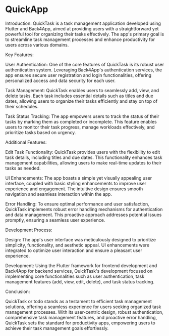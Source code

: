 # QuickApp

Introduction: QuickTask is a task management application developed using Flutter and Back4App, aimed at providing users with a straightforward yet powerful tool for organizing their tasks effectively. The app's primary goal is to streamline task management processes and enhance productivity for users across various domains.

Key Features:

User Authentication: One of the core features of QuickTask is its robust user authentication system. Leveraging Back4App's authentication services, the app ensures secure user registration and login functionalities, offering personalized access and data security for each user.

Task Management: QuickTask enables users to seamlessly add, view, and delete tasks. Each task includes essential details such as titles and due dates, allowing users to organize their tasks efficiently and stay on top of their schedules.

Task Status Tracking: The app empowers users to track the status of their tasks by marking them as completed or incomplete. This feature enables users to monitor their task progress, manage workloads effectively, and prioritize tasks based on urgency.

Additional Features:

Edit Task Functionality: QuickTask provides users with the flexibility to edit task details, including titles and due dates. This functionality enhances task management capabilities, allowing users to make real-time updates to their tasks as needed.

UI Enhancements: The app boasts a simple yet visually appealing user interface, coupled with basic styling enhancements to improve user experience and engagement. The intuitive design ensures smooth navigation and seamless interaction within the app.

Error Handling: To ensure optimal performance and user satisfaction, QuickTask implements robust error handling mechanisms for authentication and data management. This proactive approach addresses potential issues promptly, ensuring a seamless user experience.

Development Process:

Design: The app's user interface was meticulously designed to prioritize simplicity, functionality, and aesthetic appeal. UI enhancements were integrated to optimize user interaction and ensure a pleasant user experience.

Development: Using the Flutter framework for frontend development and Back4App for backend services, QuickTask's development focused on implementing core functionalities such as user authentication, task management features (add, view, edit, delete), and task status tracking.

Conclusion:

QuickTask or todo stands as a testament to efficient task management solutions, offering a seamless experience for users seeking organized task management processes. With its user-centric design, robust authentication, comprehensive task management features, and proactive error handling, QuickTask sets the standard for productivity apps, empowering users to achieve their task management goals effortlessly.
